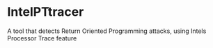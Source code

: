 # IntelPTtracer

A tool that detects Return Oriented Programming attacks, using Intels Processor Trace feature
